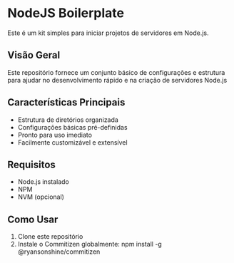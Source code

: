 # NodeJS Boilerplate

Este é um kit simples para iniciar projetos de servidores em Node.js.

## Visão Geral

Este repositório fornece um conjunto básico de configurações e estrutura para ajudar no desenvolvimento rápido e na criação de servidores Node.js

## Características Principais

- Estrutura de diretórios organizada
- Configurações básicas pré-definidas
- Pronto para uso imediato
- Facilmente customizável e extensível

## Requisitos

- Node.js instalado
- NPM
- NVM (opcional)

## Como Usar

1. Clone este repositório
2. Instale o Commitizen globalmente: npm install -g @ryansonshine/commitizen
